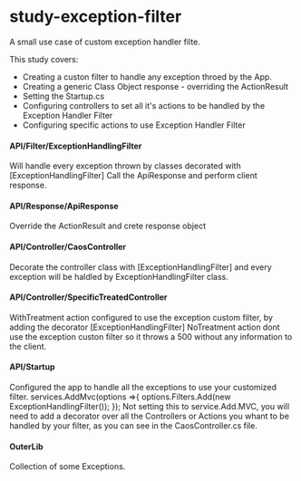 # study-exception-filter
A small use case of custom exception handler filte.

This study covers: 
+ Creating a custon filter to handle any exception throed by the App.
+ Creating a generic Class Object response - overriding the ActionResult
+ Setting the Startup.cs 
+ Configuring controllers to set all it's actions to be handled by the Exception Handler Filter
+ Configuring specific actions to use Exception Handler Filter


#### API/Filter/ExceptionHandlingFilter
Will handle every exception thrown by classes decorated with [ExceptionHandlingFilter]
Call the ApiResponse and perform client response.

#### API/Response/ApiResponse
Override the ActionResult and crete response object

#### API/Controller/CaosController
Decorate the controller class with [ExceptionHandlingFilter] and every exception will be haldled by ExceptionHandlingFilter class.

#### API/Controller/SpecificTreatedController
WithTreatment action configured to use the exception custom filter, by adding the decorator [ExceptionHandlingFilter]
NoTreatment action dont use the exception custon filter so it throws a 500 without any information to the client.


#### API/Startup
Configured the app to handle all the exceptions to use your customized filter.
services.AddMvc(options =>{
                options.Filters.Add(new ExceptionHandlingFilter());
            });
Not setting this to service.Add.MVC, you will need to add a decorator over all the Controllers or Actions you whant to be handled by your filter, as you can see in the CaosController.cs file.

#### OuterLib
Collection of some Exceptions.

